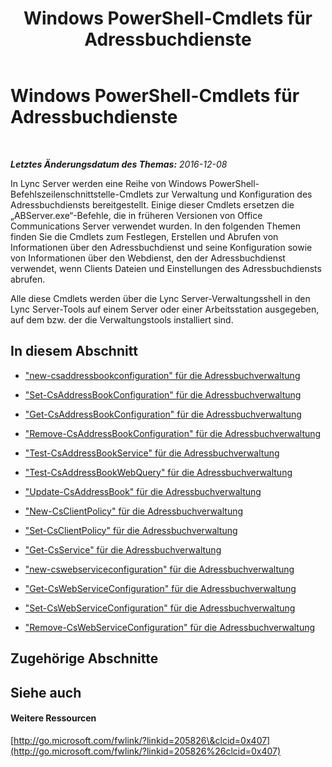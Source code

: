 ﻿---
title: Windows PowerShell-Cmdlets für Adressbuchdienste
TOCTitle: Windows PowerShell-Cmdlets für die Adressbuchverwaltung
ms:assetid: 73bfa949-5628-4156-ad20-fe07a0dc6216
ms:mtpsurl: https://technet.microsoft.com/de-de/library/Gg429708(v=OCS.15)
ms:contentKeyID: 49294420
ms.date: 12/10/2016
mtps_version: v=OCS.15
ms.translationtype: HT
---

# Windows PowerShell-Cmdlets für Adressbuchdienste

 

_**Letztes Änderungsdatum des Themas:** 2016-12-08_

In Lync Server werden eine Reihe von Windows PowerShell-Befehlszeilenschnittstelle-Cmdlets zur Verwaltung und Konfiguration des Adressbuchdiensts bereitgestellt. Einige dieser Cmdlets ersetzen die „ABServer.exe“-Befehle, die in früheren Versionen von Office Communications Server verwendet wurden. In den folgenden Themen finden Sie die Cmdlets zum Festlegen, Erstellen und Abrufen von Informationen über den Adressbuchdienst und seine Konfiguration sowie von Informationen über den Webdienst, den der Adressbuchdienst verwendet, wenn Clients Dateien und Einstellungen des Adressbuchdiensts abrufen.

Alle diese Cmdlets werden über die Lync Server-Verwaltungsshell in den Lync Server-Tools auf einem Server oder einer Arbeitsstation ausgegeben, auf dem bzw. der die Verwaltungstools installiert sind.

## In diesem Abschnitt

  - ["new-csaddressbookconfiguration" für die Adressbuchverwaltung](lync-server-2013-new-csaddressbookconfiguration-for-address-book-management.md)

  - ["Set-CsAddressBookConfiguration" für die Adressbuchverwaltung](lync-server-2013-set-csaddressbookconfiguration-for-address-book-management.md)

  - ["Get-CsAddressBookConfiguration" für die Adressbuchverwaltung](lync-server-2013-get-csaddressbookconfiguration-for-address-book-management.md)

  - ["Remove-CsAddressBookConfiguration" für die Adressbuchverwaltung](lync-server-2013-remove-csaddressbookconfiguration-for-address-book-management.md)

  - ["Test-CsAddressBookService" für die Adressbuchverwaltung](lync-server-2013-test-csaddressbookservice-for-address-book-management.md)

  - ["Test-CsAddressBookWebQuery" für die Adressbuchverwaltung](lync-server-2013-test-csaddressbookwebquery-for-address-book-management.md)

  - ["Update-CsAddressBook" für die Adressbuchverwaltung](lync-server-2013-update-csaddressbook-for-address-book-management.md)

  - ["New-CsClientPolicy" für die Adressbuchverwaltung](lync-server-2013-new-csclientpolicy-for-address-book-management.md)

  - ["Set-CsClientPolicy" für die Adressbuchverwaltung](lync-server-2013-set-csclientpolicy-for-address-book-management.md)

  - ["Get-CsService" für die Adressbuchverwaltung](lync-server-2013-get-csservice-for-address-book-management.md)

  - ["new-cswebserviceconfiguration" für die Adressbuchverwaltung](lync-server-2013-new-cswebserviceconfiguration-for-address-book-management.md)

  - ["Get-CsWebServiceConfiguration" für die Adressbuchverwaltung](lync-server-2013-get-cswebserviceconfiguration-for-address-book-management.md)

  - ["Set-CsWebServiceConfiguration" für die Adressbuchverwaltung](lync-server-2013-set-cswebserviceconfiguration-for-address-book-management.md)

  - ["Remove-CsWebServiceConfiguration" für die Adressbuchverwaltung](lync-server-2013-remove-cswebserviceconfiguration-for-address-book-management.md)

## Zugehörige Abschnitte

## Siehe auch

#### Weitere Ressourcen

[http://go.microsoft.com/fwlink/?linkid=205826\&clcid=0x407](http://go.microsoft.com/fwlink/?linkid=205826%26clcid=0x407)

